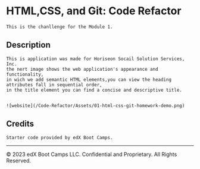 # HTML,CSS, and Git: Code Refactor

```
This is the chanllenge for the Module 1.
```

## Description 

```
This is application was made for Horiseon Socail Solution Services, Inc.  
the nert image shows the web application's appearance and functionality,
in wich we add semantic HTML elements,you can view the heading attributes fall in sequential order,
in the title element you can find a concise and descriptive title.


![website](/Code-Refactor/Assets/01-html-css-git-homework-demo.png)
```

## Credits

```
Starter code provided by edX Boot Camps.
```


---
© 2023 edX Boot Camps LLC. Confidential and Proprietary. All Rights Reserved.
